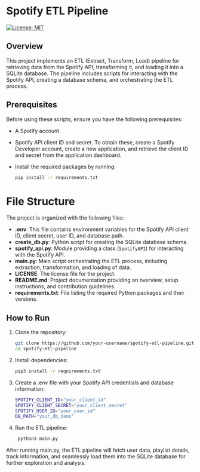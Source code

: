 # Spotify ETL Pipeline
[![License: MIT](https://img.shields.io/badge/License-MIT-yellow.svg)](https://opensource.org/licenses/MIT)

## Overview
This project implements an ETL (Extract, Transform, Load) pipeline for retrieving data from the Spotify API, transforming it, and loading it into a SQLite database. The pipeline includes scripts for interacting with the Spotify API, creating a database schema, and orchestrating the ETL process.

## Prerequisites
Before using these scripts, ensure you have the following prerequisites:

- A Spotify account
- Spotify API client ID and secret. To obtain these, create a Spotify Developer account, create a new application, and retrieve the client ID and secret from the application dashboard.
- Install the required packages by running:

  ```bash
  pip install -r requirements.txt
  
# File Structure
The project is organized with the following files:

- **.env**: This file contains environment variables for the Spotify API client ID, client secret, user ID, and database path.
- **create_db.py**: Python script for creating the SQLite database schema.
- **spotify_api.py**: Module providing a class (`SpotifyAPI`) for interacting with the Spotify API.
- **main.py**: Main script orchestrating the ETL process, including extraction, transformation, and loading of data.
- **LICENSE**: The license file for the project.
- **README.md**: Project documentation providing an overview, setup instructions, and contribution guidelines.
- **requirements.txt**: File listing the required Python packages and their versions.

## How to Run
1. Clone the repository:

   ```bash
   git clone https://github.com/your-username/spotify-etl-pipeline.git
   cd spotify-etl-pipeline
   
2. Install dependencies:

   ```bash
   pip3 install -r requirements.txt
   
3. Create a .env file with your Spotify API credentials and database information:

   ```bash
   SPOTIFY_CLIENT_ID="your_client_id"
   SPOTIFY_CLIENT_SECRET="your_client_secret"
   SPOTIFY_USER_ID="your_user_id"
   DB_PATH="your_db_name"

4. Run the ETL pipeline:

   ```bash
    python3 main.py
   
After running main.py, the ETL pipeline will fetch user data, playlist details, track information, and seamlessly load them into the SQLite database for further exploration and analysis. 
